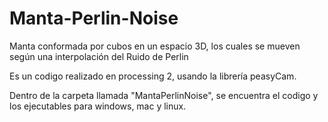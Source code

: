 # Manta-Perlin-Noise
Manta conformada por cubos en un espacio 3D, los cuales se mueven según una interpolación del Ruido de Perlin

Es un codigo realizado en processing 2, usando la librería peasyCam.

Dentro de la carpeta llamada "MantaPerlinNoise", se encuentra el codigo y los ejecutables para windows, mac y linux.
